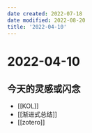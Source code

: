 ```yaml
---
date created: 2022-07-18
date modified: 2022-08-20
title: '2022-04-10'
---
```


# 2022-04-10

## 今天的灵感或闪念

- [[KOL]]
- [[渐进式总结]]
- [[zotero]]

